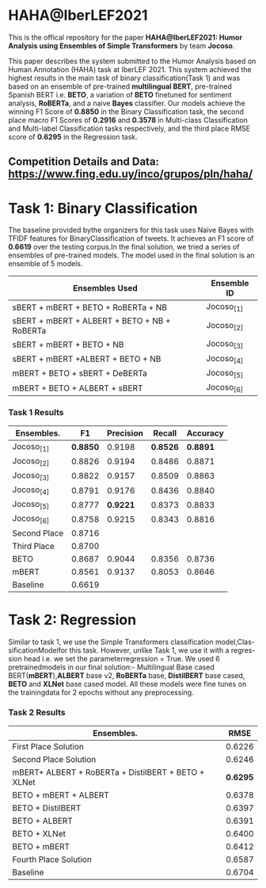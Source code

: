 # HAHA@IberLEF2021

This is the offical repository for the paper **HAHA@IberLEF2021: Humor Analysis using Ensembles of Simple Transformers** by team **Jocoso**.

This paper describes the system submitted to the Humor Analysis based on Human Annotation (HAHA) task at IberLEF 2021. This system achieved the highest results in the main task of binary classification(Task 1) and was based on an ensemble of pre-trained **multilingual BERT**, pre-trained Spanish BERT i.e. **BETO**, a variation of **BETO** finetuned for sentiment analysis, **RoBERTa**, and a naive **Bayes** classifier. Our models achieve the winning F1 Score of **0.8850** in the Binary Classification task, the second place macro F1 Scores of **0.2916** and **0.3578** in Multi-class Classification and Multi-label Classification tasks respectively, and the third place RMSE score of **0.6295** in the Regression task. 

## Competition Details and Data: https://www.fing.edu.uy/inco/grupos/pln/haha/


# Task 1: Binary Classification

The baseline provided bythe organizers for this task uses Naive Bayes with TFIDF features for BinaryClassification of tweets. It achieves an F1 score of **0.6619** over the testing corpus.In the final solution, we tried a series of ensembles of pre-trained models. The model used in the final solution is an ensemble of 5 models.

| **Ensembles Used**                           | **Ensemble ID**     |
| ---------------                              | ---------------     |
| sBERT + mBERT + BETO + RoBERTa + NB          | Jocoso<sub>[1]</sub>|
| sBERT + mBERT + ALBERT + BETO + NB + RoBERTa | Jocoso<sub>[2]</sub>|
| sBERT + mBERT + BETO + NB                    | Jocoso<sub>[3]</sub>|
| sBERT + mBERT +ALBERT + BETO + NB            | Jocoso<sub>[4]</sub>|
| mBERT + BETO + sBERT + DeBERTa               | Jocoso<sub>[5]</sub>|
| mBERT + BETO + ALBERT + sBERT                | Jocoso<sub>[6]</sub>|

### Task 1 Results

| **Ensembles**.        | **F1**     | **Precision**     | **Recall**     | **Accuracy**     |
| ---------------       | ------     | -------------     | ----------     | ------------     |
| Jocoso<sub>[1]</sub>  | **0.8850** | 0.9198            |**0.8526**      | **0.8891**       |
| Jocoso<sub>[2]</sub>  | 0.8826     | 0.9194            | 0.8486         | 0.8871           |
| Jocoso<sub>[3]</sub>  | 0.8822     | 0.9157            | 0.8509         | 0.8863           |
| Jocoso<sub>[4]</sub>  | 0.8791     | 0.9176            | 0.8436         | 0.8840           |
| Jocoso<sub>[5]</sub>  | 0.8777     | **0.9221**        | 0.8373         | 0.8833           |
| Jocoso<sub>[6]</sub>  | 0.8758     | 0.9215            | 0.8343         | 0.8816           | 
| Second Place          | 0.8716     |                   |                |                  |
| Third Place           | 0.8700     |                   |                |                  |
| BETO                  | 0.8687     | 0.9044            | 0.8356         |0.8736            |
| mBERT                 | 0.8561     | 0.9137            | 0.8053         |0.8646            |
| Baseline              | 0.6619     |                   |                |                  |


# Task 2: Regression

Similar to task 1, we use the Simple Transformers classification model,Clas-sificationModelfor this task. However, unlike Task 1, we use it with a regres-sion head i.e. we set the parameterregression = True. We used 6 pretrainedmodels  in  our  final  solution:-  Multilingual  Base  cased  BERT(**mBERT**),**ALBERT** base v2, **RoBERTa** base, **DistilBERT** base cased, **BETO** and **XLNet** base cased model. All these models were fine tunes on the trainingdata for 2 epochs without any preprocessing.

### Task 2 Results

| **Ensembles**.        | **RMSE**   |  
| ---------------       | ------     |
| First Place Solution |  0.6226 | 
| Second Place Solution | 0.6246 | 
| mBERT+ ALBERT + RoBERTa + DistilBERT + BETO + XLNet | **0.6295**|
| BETO + mBERT + ALBERT |  0.6378|
| BETO + DistilBERT | 0.6397|
| BETO + ALBERT |  0.6391|
| BETO + XLNet | 0.6400 |
| BETO + mBERT |  0.6412|
| Fourth Place Solution | 0.6587|
| Baseline | 0.6704|
